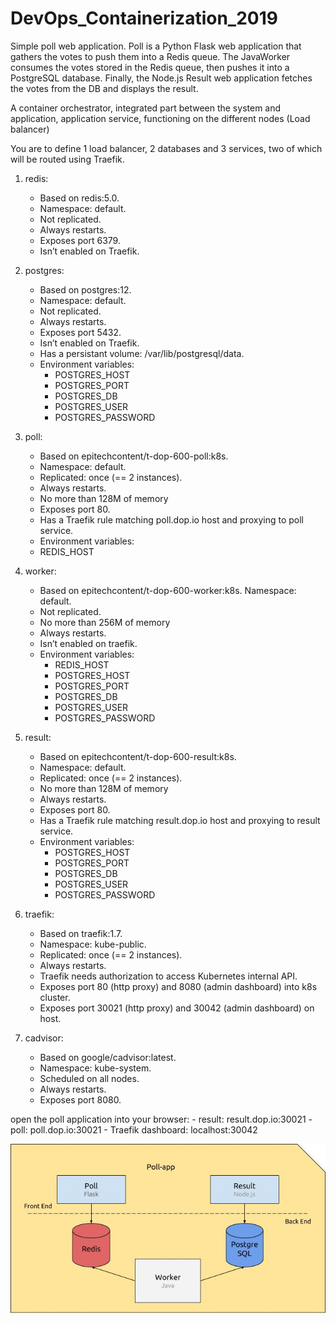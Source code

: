 # DevOps_Containerization_2019

Simple poll web application.
Poll is a Python Flask web application that gathers the votes to push them into a Redis queue.
The JavaWorker consumes the votes stored in the Redis queue, then pushes it into a PostgreSQL database.
Finally, the Node.js Result web application fetches the votes from the DB and displays the result.

A container orchestrator, integrated part between the system and application, application service, functioning on the different nodes (Load balancer)

You are to define 1 load balancer, 2 databases and 3 services, two of which will be routed using Traefik.

1. redis:
    - Based on redis:5.0.
    - Namespace: default.
    - Not replicated.
    - Always restarts.
    - Exposes port 6379.
    - Isn’t enabled on Traefik.

2. postgres:
    - Based on postgres:12.
    - Namespace: default.
    - Not replicated.
    - Always restarts.
    - Exposes port 5432.
    - Isn’t enabled on Traefik.
    - Has a persistant volume: /var/lib/postgresql/data.
    - Environment variables:
        - POSTGRES_HOST
        - POSTGRES_PORT
        - POSTGRES_DB
        - POSTGRES_USER
        - POSTGRES_PASSWORD

3. poll:
    - Based on epitechcontent/t-dop-600-poll:k8s.
    - Namespace: default.
    - Replicated: once (== 2 instances).
    - Always restarts.
    - No more than 128M of memory
    - Exposes port 80.
    - Has a Traefik rule matching poll.dop.io host and proxying to poll service.
    - Environment variables:
    - REDIS_HOST

4. worker:
    - Based on epitechcontent/t-dop-600-worker:k8s.
Namespace: default.
    - Not replicated.
    - No more than 256M of memory
    - Always restarts.
    - Isn’t enabled on traefik.
    - Environment variables:
        - REDIS_HOST
        - POSTGRES_HOST
        - POSTGRES_PORT
        - POSTGRES_DB
        - POSTGRES_USER
        - POSTGRES_PASSWORD

5. result:
    - Based on epitechcontent/t-dop-600-result:k8s.
    - Namespace: default.
    - Replicated: once (== 2 instances).
    - No more than 128M of memory
    - Always restarts.
    - Exposes port 80.
    - Has a Traefik rule matching result.dop.io host and proxying to result service.
    - Environment variables:
        - POSTGRES_HOST
        - POSTGRES_PORT
        - POSTGRES_DB
        - POSTGRES_USER
        - POSTGRES_PASSWORD

6. traefik:
    - Based on traefik:1.7.
    - Namespace: kube-public.
    - Replicated: once (== 2 instances).
    - Always restarts.
    - Traefik needs authorization to access Kubernetes internal API.
    - Exposes port 80 (http proxy) and 8080 (admin dashboard) into k8s cluster.
    - Exposes port 30021 (http proxy) and 30042 (admin dashboard) on host.

7. cadvisor:
    - Based on google/cadvisor:latest.
    - Namespace: kube-system.
    - Scheduled on all nodes.
    - Always restarts.
    - Exposes port 8080.

open the poll application into your browser:
    - result: result.dop.io:30021
    - poll: poll.dop.io:30021
    - Traefik dashboard: localhost:30042

![alt text](https://github.com/saylaan/DevOps_Containerization_2019/blob/master/T-DOP-600_docker.jpg?raw=true)